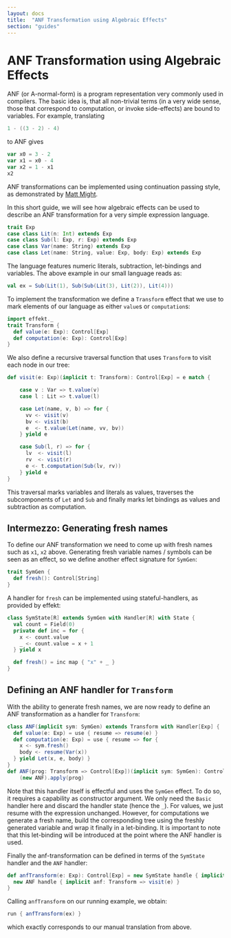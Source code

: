 ```yaml
---
layout: docs
title:  "ANF Transformation using Algebraic Effects"
section: "guides"
---
```


# ANF Transformation using Algebraic Effects
ANF (or A-normal-form) is a program representation very commonly used
in compilers.
The basic idea is, that all non-trivial terms (in a very wide sense,
those that correspond to computation, or invoke side-effects) are
bound to variables. For example, translating

```scala mdoc:silent
1 - ((3 - 2) - 4)
```

to ANF gives

```scala mdoc:silent
var x0 = 3 - 2
var x1 = x0 - 4
var x2 = 1 - x1
x2
```

ANF transformations can be implemented using continuation passing style,
as demonstrated by [Matt Might](http://matt.might.net/articles/a-normalization/).

In this short guide, we will see how algebraic effects can be used to
describe an ANF transformation for a very simple expression language.

```scala mdoc:silent
trait Exp
case class Lit(n: Int) extends Exp
case class Sub(l: Exp, r: Exp) extends Exp
case class Var(name: String) extends Exp
case class Let(name: String, value: Exp, body: Exp) extends Exp
```

The language features numeric literals, subtraction, let-bindings
and variables. The above example in our small language reads as:

```scala mdoc:silent
val ex = Sub(Lit(1), Sub(Sub(Lit(3), Lit(2)), Lit(4)))
```

To implement the transformation we define a `Transform` effect that
we use to mark elements of our language as either `value`s or
`computation`s:

```scala mdoc:silent
import effekt._
trait Transform {
  def value(e: Exp): Control[Exp]
  def computation(e: Exp): Control[Exp]
}
```

We also define a recursive traversal function that uses `Transform`
to visit each node in our tree:

```scala mdoc:silent
def visit(e: Exp)(implicit t: Transform): Control[Exp] = e match {

    case v : Var => t.value(v)
    case l : Lit => t.value(l)

    case Let(name, v, b) => for {
      vv <- visit(v)
      bv <- visit(b)
      e  <- t.value(Let(name, vv, bv))
    } yield e

    case Sub(l, r) => for {
      lv  <- visit(l)
      rv  <- visit(r)
      e <- t.computation(Sub(lv, rv))
    } yield e
}
```

This traversal marks variables and literals as values, traverses the
subcomponents of `Let` and `Sub` and finally marks let bindings as
values and subtraction as computation.

## Intermezzo: Generating fresh names

To define our ANF transformation we need to come up with fresh names
such as `x1`, `x2` above. Generating fresh variable names / symbols
can be seen as an effect, so we define another effect signature for
`SymGen`:

```scala mdoc:silent
trait SymGen {
  def fresh(): Control[String]
}
```

A handler for `fresh` can be implemented using stateful-handlers, as
provided by effekt:

```scala mdoc:silent
class SymState[R] extends SymGen with Handler[R] with State {
  val count = Field(0)
  private def inc = for {
    x <- count.value
    _ <- count.value = x + 1
  } yield x

  def fresh() = inc map { "x" + _ }
}
```

## Defining an ANF handler for `Transform`
With the ability to generate fresh names, we are now ready to define
an ANF transformation as a handler for `Transform`:

```scala mdoc:silent
class ANF(implicit sym: SymGen) extends Transform with Handler[Exp] {
  def value(e: Exp) = use { resume => resume(e) }
  def computation(e: Exp) = use { resume => for {
    x <- sym.fresh()
    body <- resume(Var(x))
  } yield Let(x, e, body) }
}
def ANF(prog: Transform => Control[Exp])(implicit sym: SymGen): Control[Exp] =
    (new ANF).apply(prog)
```

Note that this handler itself is effectful and uses the `SymGen` effect. To do so, it
requires a capability as constructor argument. We only need the `Basic` handler here
and discard the handler state (hence the `_`). For values, we just resume with the
expression unchanged.
However, for computations we generate a fresh name, build the corresponding tree using
the freshly generated variable and wrap it finally in a let-binding.
It is important to note that this let-binding will be introduced at the point where
the ANF handler is used.

Finally the anf-transformation can be defined in terms of the `SymState` handler and
the `ANF` handler:

```scala mdoc:silent
def anfTransform(e: Exp): Control[Exp] = new SymState handle { implicit sym: SymGen =>
  new ANF handle { implicit anf: Transform => visit(e) }
}
```

Calling `anfTransform` on our running example, we obtain:

```scala mdoc
run { anfTransform(ex) }
```

which exactly corresponds to our manual translation from above.
